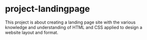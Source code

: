 # project-landingpage

This project is about creating a landing page site with the various knowledge and understanding of HTML and CSS applied to design a website layout and format.
